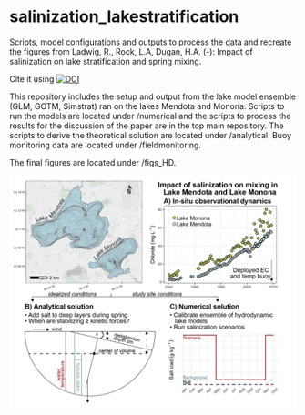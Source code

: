 # salinization_lakestratification
Scripts, model configurations and outputs to process the data and recreate the figures from Ladwig, R., Rock, L.A, Dugan, H.A. (-): Impact of salinization on lake stratification and spring mixing.

Cite it using [![DOI](https://zenodo.org/badge/DOI/10.5281/zenodo.5504319.svg)](https://doi.org/10.5281/zenodo.5504319)

This repository includes the setup and output from the lake model ensemble (GLM, GOTM, Simstrat) ran on the lakes Mendota and Monona. Scripts to run the models are located under /numerical and the scripts to process the results for the discussion of the paper are in the top main repository. The scripts to derive the theoretical solution are located under /analytical. Buoy monitoring data are located under /fieldmonitoring.

The final figures are located under /figs_HD.


![](figs_HD/framework-02.png)<!-- -->
